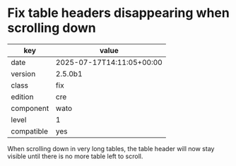 [//]: # (werk v2)
# Fix table headers disappearing when scrolling down

key        | value
---------- | ---
date       | 2025-07-17T14:11:05+00:00
version    | 2.5.0b1
class      | fix
edition    | cre
component  | wato
level      | 1
compatible | yes

When scrolling down in very long tables, the table header will now stay visible until there
is no more table left to scroll.
